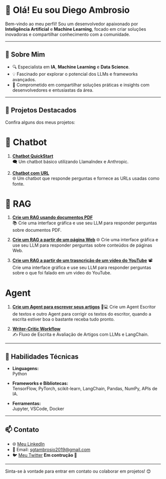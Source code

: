 # 👋 Olá! Eu sou Diego Ambrosio

Bem-vindo ao meu perfil! Sou um desenvolvedor apaixonado por **Inteligência Artificial** e **Machine Learning**, focado em criar soluções inovadoras e compartilhar conhecimento com a comunidade.

---

## 🚀 Sobre Mim
- 🔍 Especialista em **IA**, **Machine Learning** e **Data Science**.
- 💡 Fascinado por explorar o potencial dos LLMs e frameworks avançados.
- 🤝 Comprometido em compartilhar soluções práticas e insights com desenvolvedores e entusiastas da área.

---

## 📂 Projetos Destacados

Confira alguns dos meus projetos:
# 🤖 Chatbot

1. **[Chatbot QuickStart](https://github.com/Ambrosio1994/Chatbots/tree/main/chatbasico)**  
   🗨️ Um chatbot básico utilizando LlamaIndex e Anthropic.
   
2. **[Chatbot com URL](https://github.com/Ambrosio1994/Chatbots/tree/main/chat_com_url)**  
   🌐 Um chatbot que responde perguntas e fornece as URLs usadas como fonte.

# 🔎 RAG

1. **[Crie um RAG usando documentos PDF](https://github.com/Ambrosio1994/RAG/tree/main/documentos_pdf)**  
   📚 Crie uma interface gráfica e use seu LLM para responder perguntas sobre documentos PDF.
   
2. **[Crie um RAG a partir de um página Web](https://github.com/Ambrosio1994/RAG/tree/main/tags_url)**
   🌐 Crie uma interface gráfica e use seu LLM para responder perguntas sobre conteúdos de páginas Web.

3. **[Crie um RAG a partir de um trasncrição de um vídeo do YouTube](https://github.com/Ambrosio1994/RAG/tree/main/youtube_video)**
   📽️ Crie uma interface gráfica e use seu LLM para responder perguntas sobre o que foi falado em um video do YouTube.

# Agent

1. **[Crie um Agent para escrever seus artigos](https://github.com/Ambrosio1994/Agents/tree/main/escritor-de-artigo)**
   🤖💻 Crie um Agent Escritor de textos e outro Agent para corrigir os textos do escritor, quando a escrita estiver boa o bastante receba tudo pronto.

1. **[Writer-Critic Workflow](https://github.com/Ambrosio1994/Agents/tree/main/escritor-de-artigo)**  
   ✍️ Fluxo de Escrita e Avaliação de Artigos com LLMs e LangChain.



---

## 🔧 Habilidades Técnicas

- **Linguagens:**  
  Python

- **Frameworks e Bibliotecas:**  
  TensorFlow, PyTorch, scikit-learn, LangChain, Pandas, NumPy, APIs de IA.

- **Ferramentas:**  
  Jupyter, VSCode, Docker

---

## 📫 Contato

- 🌐 [Meu LinkedIn](https://www.linkedin.com/in/diego-ambrosio/)
- 📧 Email: sgtambrosio2019@gmail.com
- 🐦 [Meu Twitter](https://x.com/codeinteligente) **Em contrução 🚀**

---

Sinta-se à vontade para entrar em contato ou colaborar em projetos! 😊
